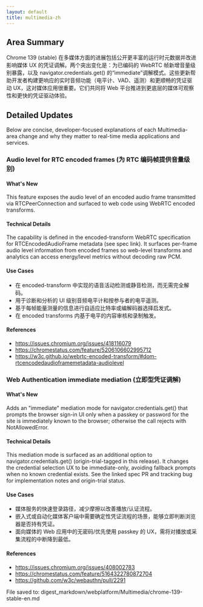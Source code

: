```yaml
---
layout: default
title: multimedia-zh
---
```


## Area Summary

Chrome 139 (stable) 在多媒体方面的进展包括公开更丰富的运行时元数据并改进影响媒体 UX 的凭证调解。两个突出变化是：为已编码的 WebRTC 帧新增音量级别暴露，以及 navigator.credentials.get() 的“immediate”调解模式。这些更新帮助开发者构建更响应的实时音频功能（电平计、VAD、遥测）和更顺畅的凭证驱动 UX，这对媒体应用很重要。它们共同将 Web 平台推进到更底层的媒体可观察性和更快的凭证驱动体验。

## Detailed Updates

Below are concise, developer-focused explanations of each Multimedia-area change and why they matter to real-time media applications and services.

### Audio level for RTC encoded frames (为 RTC 编码帧提供音量级别)

#### What's New
This feature exposes the audio level of an encoded audio frame transmitted via RTCPeerConnection and surfaced to web code using WebRTC encoded transforms.

#### Technical Details
The capability is defined in the encoded-transform WebRTC specification for RTCEncodedAudioFrame metadata (see spec link). It surfaces per-frame audio level information from encoded frames so web-level transforms and analytics can access energy/level metrics without decoding raw PCM.

#### Use Cases
- 在 encoded-transform 中实现的语音活动检测或静音检测，而无需完全解码。
- 用于诊断和分析的 UI 级别音频电平计和按参与者的电平遥测。
- 基于每帧能量测量的信息进行自适应比特率或编解码器选择启发式。
- 在 encoded transforms 内基于电平的内容审核和录制触发。

#### References
- https://issues.chromium.org/issues/418116079
- https://chromestatus.com/feature/5206106602995712
- https://w3c.github.io/webrtc-encoded-transform/#dom-rtcencodedaudioframemetadata-audiolevel

### Web Authentication immediate mediation (立即型凭证调解)

#### What's New
Adds an "immediate" mediation mode for navigator.credentials.get() that prompts the browser sign-in UI only when a passkey or password for the site is immediately known to the browser; otherwise the call rejects with NotAllowedError.

#### Technical Details
This mediation mode is surfaced as an additional option to navigator.credentials.get() (origin-trial-tagged in this release). It changes the credential selection UX to be immediate-only, avoiding fallback prompts when no known credential exists. See the linked spec PR and tracking bug for implementation notes and origin-trial status.

#### Use Cases
- 媒体服务的快速登录路径，减少摩擦以改善播放/认证流程。
- 嵌入式或自动化媒体客户端中需要确定性凭证流程的场景，能够立即判断浏览器是否持有凭证。
- 面向媒体的 Web 应用中的无密码/优先使用 passkey 的 UX，需将对播放或采集流程的中断降到最低。

#### References
- https://issues.chromium.org/issues/408002783
- https://chromestatus.com/feature/5164322780872704
- https://github.com/w3c/webauthn/pull/2291

File saved to: digest_markdown/webplatform/Multimedia/chrome-139-stable-en.md
